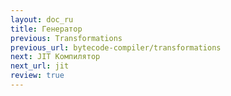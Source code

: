 ```yaml
---
layout: doc_ru
title: Генератор
previous: Transformations
previous_url: bytecode-compiler/transformations
next: JIT Компилятор
next_url: jit
review: true
---
```

